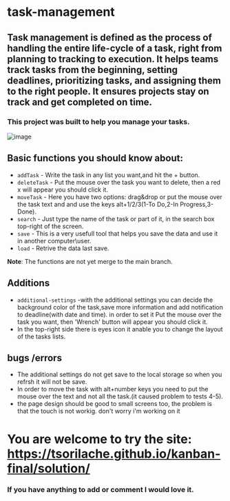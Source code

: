 # task-management

## Task management is defined as the process of handling the entire life-cycle of a task, right from planning to tracking to execution. It helps teams track tasks from the beginning, setting deadlines, prioritizing tasks, and assigning them to the right people. It ensures projects stay on track and get completed on time.

### This project was built to help you manage your tasks.

![image](https://user-images.githubusercontent.com/89573774/134825280-015107b4-ec7f-4c18-8001-8da2299377e4.png)

## Basic functions you should know about:

- `addTask` - Write the task in any list you want,and hit the + button. 
- `deleteTask` - Put the mouse over the task you want to delete, then a red x will appear you should click it.
- `moveTask` - Here you have two options: drag&drop or put the mouse over the task text and and use the keys alt+1/2/3(1-To Do,2-In Progress,3-Done).  
- `search` - Just type the name of the task or part of it, in the search box top-right of the screen.
- `save` - This is a very usefull tool that helps you save the data and use it in another computer\user.
- `load` - Retrive the data last save.

__Note__: The functions are not yet merge to the main branch.


## Additions
- `additional-settings` -with the additional settings you can decide the background color of the task,save more information and add notification to deadline(with date and time).
    in order to set it  Put the mouse over the task you want, then 'Wrench' button will appear you should click it.
 - In the top-right side there is eyes icon it anable you to change the layout of the tasks lists.

## bugs /errors
- The additional settings do not get save to the local storage so when you refrsh it will not be save.
- In order to move the task with alt+number keys you need to put the mouse over the text and not all the task.(it caused problem to tests 4-5).
- the page design should be good to small screens too, the problem is that the touch is not workig. don't worry i'm working on it

# You are welcome to try the site:                                                                                                           https://tsorilache.github.io/kanban-final/solution/

### If you have anything to add or comment I would love it.

